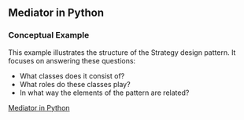 ## Mediator in Python

### Conceptual Example

This example illustrates the structure of the Strategy design pattern. It focuses on answering these questions:

* What classes does it consist of?
* What roles do these classes play?
* In what way the elements of the pattern are related?


[Mediator in Python](https://refactoring.guru/design-patterns/mediator/python/example)